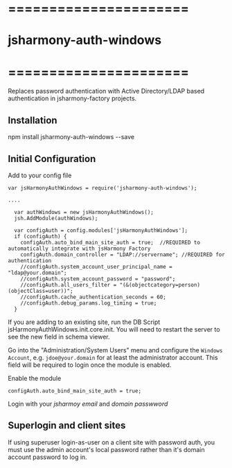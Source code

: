 # ======================
# jsharmony-auth-windows
# ======================

Replaces password authentication with Active Directory/LDAP based authentication in jsharmony-factory projects.

## Installation

npm install jsharmony-auth-windows --save

## Initial Configuration

Add to your config file
```
var jsHarmonyAuthWindows = require('jsharmony-auth-windows');

....

  var authWindows = new jsHarmonyAuthWindows();
  jsh.AddModule(authWindows);

  var configAuth = config.modules['jsHarmonyAuthWindows'];
  if (configAuth) {
    configAuth.auto_bind_main_site_auth = true;  //REQUIRED to automatically integrate with jsHarmony Factory
    configAuth.domain_controller = "LDAP://servername"; //REQUIRED for authentication
    //configAuth.system_account_user_principal_name = "ldap@your.domain";
    //configAuth.system_account_password = "password";
    //configAuth.all_users_filter = "(&(objectcategory=person)(objectClass=user))";
    //configAuth.cache_authentication_seconds = 60;
    //configAuth.debug_params.log_timing = true;
  }
```

If you are adding to an existing site, run the DB Script jsHarmonyAuthWindows.init.core.init. You will need to restart the server to see the new field in schema viewer.

Go into the "Administration/System Users" menu and configure the `Windows Account`, e.g. `jdoe@your.domain` for at least the administrator account. This field will be required to login once the module is enabled.

Enable the module

`configAuth.auto_bind_main_site_auth = true;`

Login with your *jsharmoy email* and *domain passwword*

## Superlogin and client sites

If using superuser login-as-user on a client site with password auth, you must use the admin account's local password rather than it's domain account password to log in.